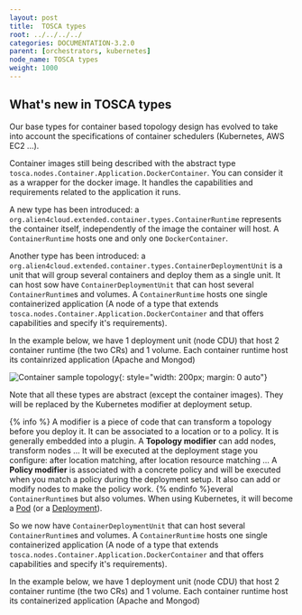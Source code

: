 ```yaml
---
layout: post
title:  TOSCA types
root: ../../../../
categories: DOCUMENTATION-3.2.0
parent: [orchestrators, kubernetes]
node_name: TOSCA types
weight: 1000
---
```


## What's new in TOSCA types

Our base types for container based topology design has evolved to take into account the specifications of container schedulers (Kubernetes, AWS EC2 ...).

Container images still being described with the abstract type `tosca.nodes.Container.Application.DockerContainer`. You can consider it as a wrapper for the docker image. It handles the capabilities and requirements related to the application it runs.

A new type has been introduced: a `org.alien4cloud.extended.container.types.ContainerRuntime` represents the container itself, independently of the image the container will host. A `ContainerRuntime` hosts one and only one `DockerContainer`.

Another type has been introduced: a `org.alien4cloud.extended.container.types.ContainerDeploymentUnit` is a unit that will group several containers and deploy them as a single unit. It can host sow have `ContainerDeploymentUnit` that can host several `ContainerRuntime`s and volumes. A `ContainerRuntime` hosts one single containerized application (A node of a type that extends `tosca.nodes.Container.Application.DockerContainer` and that offers capabilities and specify it's requirements).

In the example below, we have 1 deployment unit (node CDU) that host 2 container runtime (the two CRs) and 1 volume. Each container runtime host its containrized application (Apache and Mongod)

![Container sample topology](../../images/kubernetes_walkthrough/containers_types_sample_topology.png){: style="width: 200px; margin: 0 auto"}

Note that all these types are abstract (except the container images). They will be replaced by the Kubernetes modifier at deployment setup.

{% info %}
A modifier is a piece of code that can transform a topology before you deploy it. It can be associated to a location or to a policy. It is generally embedded into a plugin.
A **Topology modifier** can add nodes, transform nodes ... It will be executed at the deployment stage you configure: after location matching, after location resource matching ...
A **Policy modifier** is associated with a concrete policy and will be executed when you match a policy during the deployment setup. It also can add or modify nodes to make the policy work.
{% endinfo %}everal `ContainerRuntime`s but also volumes. When using Kubernetes, it will become a [Pod](https://kubernetes.io/docs/concepts/workloads/pods/pod-overview/) (or a [Deployment](https://kubernetes.io/docs/concepts/workloads/controllers/deployment/)).

So we now have `ContainerDeploymentUnit` that can host several `ContainerRuntime`s and volumes. A `ContainerRuntime` hosts one single containerized application (A node of a type that extends `tosca.nodes.Container.Application.DockerContainer` and that offers capabilities and specify it's requirements).

In the example below, we have 1 deployment unit (node CDU) that host 2 container runtime (the two CRs) and 1 volume. Each container runtime host its containerized application (Apache and Mongod)